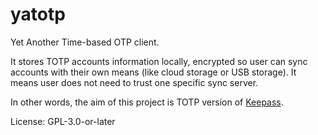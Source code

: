 # yatotp

Yet Another Time-based OTP client.

It stores TOTP accounts information locally, encrypted
so user can sync accounts with their own means (like cloud storage or USB storage).
It means user does not need to trust one specific sync server.

In other words, the aim of this project is TOTP version of [Keepass].

[Keepass]: https://keepass.info

License: GPL-3.0-or-later
